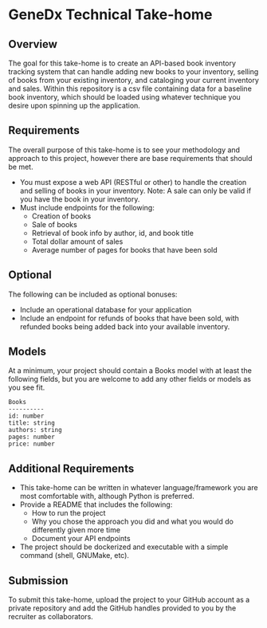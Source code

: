 # GeneDx Technical Take-home

## Overview

The goal for this take-home is to create an API-based book inventory tracking system that can handle adding new books to your inventory, selling of books from your existing inventory, and cataloging your current inventory and sales.  Within this repository is a csv file containing data for a baseline book inventory, which should be loaded using whatever technique you desire upon spinning up the application.


## Requirements

The overall purpose of this take-home is to see your methodology and approach to this project, however there are base requirements that should be met.
-	You must expose a web API (RESTful or other) to handle the creation and selling of books in your inventory. Note: A sale can only be valid if you have the book in your inventory.
-	Must include endpoints for the following:
    - Creation of books
    - Sale of books
    - Retrieval of book info by author, id, and book title
    - Total dollar amount of sales
    - Average number of pages for books that have been sold

## Optional

The following can be included as optional bonuses:
-	Include an operational database for your application 
-	Include an endpoint for refunds of books that have been sold, with refunded books being added back into your available inventory.

## Models

At a minimum, your project should contain a Books model with at least the following fields, but you are welcome to add any other fields or models as you see fit. 

```
Books
----------
id: number
title: string
authors: string
pages: number
price: number
```

## Additional Requirements

-	This take-home can be written in whatever language/framework you are most comfortable with, although Python is preferred.
-	Provide a README that includes the following:
    - How to run the project
    - Why you chose the approach you did and what you would do differently given more time
    - Document your API endpoints
-	The project should be dockerized and executable with a simple command (shell, GNUMake, etc).

## Submission

To submit this take-home, upload the project to your GitHub account as a private repository and add the GitHub handles provided to you by the recruiter as collaborators.
